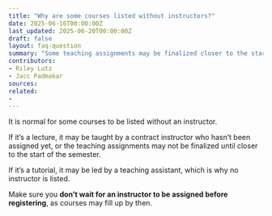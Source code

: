 ```yaml
---
title: "Why are some courses listed without instructors?"
date: 2025-06-16T00:00:00Z
last_updated: 2025-06-20T00:00:00Z
draft: false
layout: faq-question
summary: "Some teaching assignments may be finalized closer to the start of the term. Don't wait until an instructor is assigned to register."
contributors: 
- Riley Lutz
- Jacc Padmakar
sources:
related:
- 
---
```

It is normal for some courses to be listed without an instructor.

If it’s a lecture, it may be taught by a contract instructor who hasn’t been assigned yet, or the teaching assignments may not be finalized until closer to the start of the semester.

If it’s a tutorial, it may be led by a teaching assistant, which is why no instructor is listed.

Make sure you **don’t wait for an instructor to be assigned before registering**, as courses may fill up by then.